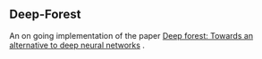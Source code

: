 ## Deep-Forest

An on going implementation of the paper [Deep forest: Towards an alternative to deep neural networks](https://arxiv.org/abs/1702.08835) .
